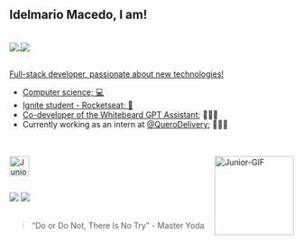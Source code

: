 ## Idelmario Macedo, I am! 

<br/>

<div>
  <a href="https://www.linkedin.com/in/juniorrmacedo/" />
  <img align="center" src="https://github-readme-stats.vercel.app/api?username=JuniorrMacedo&show_icons=true&theme=vue-dark&include_all_commits=true&count_private=true&border_radius=8" />
  <img align="center" src="https://github-readme-stats.vercel.app/api/top-langs/?username=JuniorrMacedo&layout=compact&langs_count=8&theme=vue-dark&border_radius=8" />
</div>
<br>

Full-stack developer, passionate about new technologies!
- Computer science; 💻
- Ignite student - Rocketseat; 🚀
- Co-developer of the [Whitebeard GPT Assistant](https://gpt.rehem.dev/); 👨🏻‍💻
- Currently working as an intern at [@QueroDelivery](https://github.com/QueroDelivery); 👨🏻‍💻

<br/>

<div style="display: inline_block"><br>
  <img align="center" alt="Junior-Node" height="35" src="https://skills.thijs.gg/icons?i=html,js,nodejs,tailwind,react,ts,css,nextjs&theme=dark">
  <img align="right" alt="Junior-GIF" height="140" width="140" src="https://cdn.discordapp.com/attachments/1144252953419579502/1144287080369885238/Design-sem-nome-1--unscreen.gif" >
</div>

##

<div>
  <a href="https://www.linkedin.com/in/juniorrmacedo/" target="_blank" ><img src="https://img.shields.io/badge/LinkedIn-0077B5?style=for-the-badge&logo=linkedin&logoColor=white"></a> 
  <a href = "mailto:idelmariocorreia@hotmail.com"><img src="https://img.shields.io/badge/Microsoft_Outlook-0078D4?style=for-the-badge&logo=microsoft-outlook&logoColor=white" target="_blank"></a>
</div>

<br/>

>“Do or Do Not, There Is No Try” - Master Yoda
